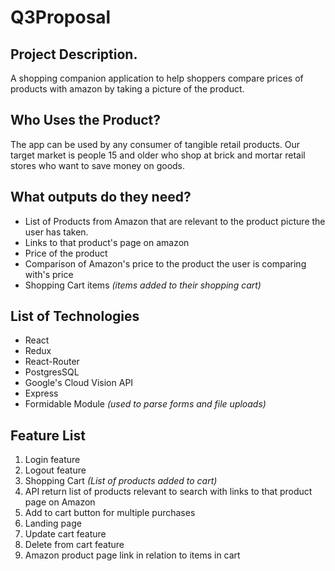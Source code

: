 # Q3Proposal
## Project Description.
A shopping companion application to help shoppers compare prices of products with amazon by taking a picture of the product.
## Who Uses the Product?
The app can be used by any consumer of tangible retail products. Our target market is people 15 and older who shop at brick and mortar retail stores who want to save money on goods.
## What outputs do they need?
* List of Products from Amazon that are relevant to the product picture the user has taken.
* Links to that product's page on amazon
* Price of the product
* Comparison of Amazon's price to the product the user is comparing with's price
* Shopping Cart items *(items added to their shopping cart)*
## List of Technologies
* React
* Redux
* React-Router
* PostgresSQL
* Google's Cloud Vision API
* Express
* Formidable Module *(used to parse forms and file uploads)*
## Feature List
1. Login feature
2. Logout feature
4. Shopping Cart *(List of products added to cart)*
5. API return list of products relevant to search with links to that product page on Amazon
6. Add to cart button for multiple purchases
7. Landing page
8. Update cart feature
9. Delete from cart feature
10. Amazon product page link in relation to items in cart
